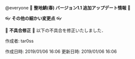 @everyone 
:cherry_blossom:  **__整地鯖(春) バージョン1.1  追加アップデート情報__** :cherry_blossom:



:eyeglasses: **__その他の細かい変更点__** :eyeglasses:



:bow: **__不具合修正__** :bow: 
以下の不具合を修正いたしました．



作成者: tar0ss

作成日時: 2019/01/06 16:06
更新日時: 2019/01/06 16:06
